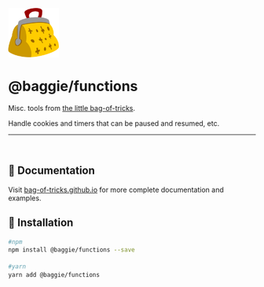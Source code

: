 <img alt="Baggie logo" src="https://github.com/bag-of-tricks/baggie/raw/master/media/baggie.svg" height="100" />

<h1>@baggie/functions</h1>

Misc. tools from [the little bag-of-tricks](https://github.com/bag-of-tricks/baggie#readme).

Handle cookies and timers that can be paused and resumed, etc.

<hr>
<br>

## 🧾 Documentation

Visit [bag-of-tricks.github.io](https://bag-of-tricks.github.io/) for more complete documentation and examples.

## 🚀 Installation

```bash
#npm
npm install @baggie/functions --save

#yarn
yarn add @baggie/functions
```
